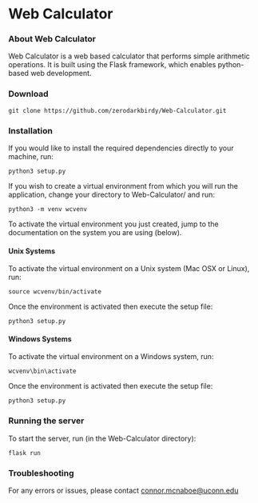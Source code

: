 # Web Calculator 

### About Web Calculator 

Web Calculator is a web based calculator that performs simple arithmetic operations. It is built using the Flask framework, which enables python-based web development. 

### Download

```
git clone https://github.com/zerodarkbirdy/Web-Calculator.git
```

### Installation

If you would like to install the required dependencies directly to your machine, run: 

```
python3 setup.py
```

If you wish to create a virtual environment from which you will run the application, change your directory to Web-Calculator/ and run:
 

```
python3 -m venv wcvenv
```

To activate the virtual environment you just created, jump to the documentation on the system you are using (below).

#### Unix Systems

To activate the virtual environment on a Unix system (Mac OSX or Linux), run: 

```
source wcvenv/bin/activate
```

Once the environment is activated then execute the setup file:
 
```
python3 setup.py
```

#### Windows Systems

To activate the virtual environment on a Windows system, run: 

```
wcvenv\bin\activate
```

Once the environment is activated then execute the setup file:
 
```
python3 setup.py
```

### Running the server 

To start the server, run (in the Web-Calculator directory): 

```
flask run 
```

### Troubleshooting 

For any errors or issues, please contact [connor.mcnaboe@uconn.edu](mailto:connor.mcnaboe@uconn.edu)
